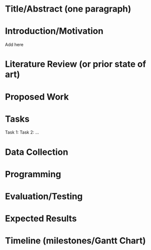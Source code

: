 # Title/Abstract (one paragraph)

# Introduction/Motivation

Add here

# Literature Review (or prior state of art)

# Proposed Work

# Tasks
Task 1:
Task 2:
...

# Data Collection

# Programming

# Evaluation/Testing

# Expected Results

# Timeline (milestones/Gantt Chart)